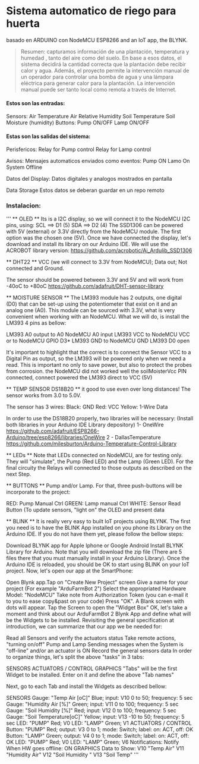# Sistema automatico de riego para huerta
 basado en ARDUINO con NodeMCU ESP8266 and an IoT app, the BLYNK.


> Resumen: 
capturamos información de una plantación, temperatura y humedad , tanto del aire como del suelo. 
En base a esos datos, el sistema decidirá la cantidad correcta que la plantación debe recibir calor y agua. 
Además, el proyecto permite la intervención manual de un operador para controlar una bomba de agua y una lámpara eléctrica para generar calor para la plantación. 
La intervención manual puede ser tanto local como remota a través de Internet.

#### Estos son las entradas:
Sensors:
  Air Temperature
  Air Relative Humidity
  Soil Temperature
  Soil Moisture (humidity)
Buttons:
  Pump ON/OFF
  Lamp ON/OFF

#### Estas son las salidas del sistema:
Perisfericos:
  Relay for Pump control
  Relay for Lamp control

Avisos:
  Mensajes automaticos enviados como eventos:
    Pump ON
    Lamo On
    System Offline
    
Datos del Display:
  Datos digitales y analogos mostrados en pantalla
  
Data Storage
  Estos datos se deberan guardar en un repo remoto
  
  
###  Instalacion:
'''
** OLED **
  Its is a I2C display, so we will connect it to the NodeMCU I2C pins, using:
SCL ==> D1 (5)
SDA ==> D2 (4)
The SSD1306 can be powered with 5V (external) or 3.3V directly from the NodeMCU module. The first option was the chosen one (5V).
Once we have connected the display, let's download and install its library on our Arduino IDE. We will use the ACROBOT library version:
https://github.com/acrobotic/Ai_Ardulib_SSD1306

** DHT22 ** 
VCC (we will connect to 3.3V from NodeMCU);
Data out;
Not connected and
Ground.

The sensor should be powered between 3.3V and 5V and will work from -40oC to +80oC 
https://github.com/adafruit/DHT-sensor-library

** MOISTURE SENSOR ** 
The LM393 module has 2 outputs, one digital (D0) that can be set-up using the potentiometer that exist on it and an analog one (A0). This module can be sourced with 3.3V, what is very convenient when working with an NodeMCU. What we will do, is install the LM393 4 pins as bellow:

LM393 A0 output to A0 NodeMCU A0 input
LM393 VCC to NodeMCU VCC or to NodeMCU GPIO D3*
LM393 GND to NodeMCU GND
LM393 D0 open

It's important to highlight that the correct is to connect the Sensor VCC to a Digital Pin as output, so the LM393 will be powered only when we need a read. This is important no only to save power, but also to protect the probes from corrosion.
the NodeMCU did not worked well the soilMoisterVcc PIN connected, connect powered the LM393 direct to VCC (5V)

** TEMP SENSOR DS18B20 ** 
it good to use even over long distances! The sensor works from 3.0 to 5.0V.

The sensor has 3 wires:
  Black: GND
  Red: VCC
  Yellow: 1-Wire Data 
  
  In order to use the DS18B20 properly, two libraries will be necessary: (Install both libraries in your Arduino IDE Library depository)
    1- OneWire  https://github.com/adafruit/ESP8266-Arduino/tree/esp8266/libraries/OneWire
    2 - DallasTemperature https://github.com/milesburton/Arduino-Temperature-Control-Library
 
 ** LEDs ** 
 Note that LEDs connected on NodeMCU, are for testing only. They will "simulate", the Pump (Red LED) and the Lamp (Green LED). 
 For the final circuity the Relays will connected to those outputs as described on the next Step.
 
 ** BUTTONS ** 
 Pump and/or Lamp. For that, three push-buttons will be incorporate to the project:

RED: Pump Manual Ctrl
GREEN: Lamp manual Ctrl
WHITE: Sensor Read Button (To update sensors, "light on" the OLED and present data 


** BLINK ** 
It is really very easy to built IoT projects using BLYNK. The first you need is to have the BLINK App installed on you phone its Library on the Arduino IDE. If you do not have them yet, please follow the bellow steps:

Download BLYNK app for Apple Iphone or Google Android
Install BLYNK Library for Arduino. Note that you will download the zip file (There are 5 files there that you must manually install in your Arduino Library).
Once the Arduino IDE is reloaded, you should be OK to start using BLINK on your IoT project.
Now, let's open our app at the SmartPhone:

Open Blynk app.Tap on "Create New Project" screen
Give a name for your project (For example "ArduFarmBot 2")
Select the appropriated Hardware Model: "NodeMCU"
Take note from Authorization Token (you can e-mail it to you to ease copy&past on your code)
Press "OK". A Blank screen with dots will appear.
Tap the Screen to open the "Widget Box"
OK, let's take a moment and think about our ArduFarmBot 2 Blynk App and define what will be the Widgets to be installed. Revisiting the general specification at introduction, we can summarize that our app we be needed for:

Read all Sensors and verify the actuators status
Take remote actions, "turning on/off" Pump and Lamp
Sending messages when the System is "off-line" and/or an actuator is ON
Record the general sensors data
In order to organize things, let's split the above "tasks" in 3 tabs:

SENSORS
ACTUATORS / CONTROL
GRAPHICS
"Tabs" will be the first Widget to be installed. Enter on it and define the above "Tab names"

Next, go to each Tab and install the Widgets as described bellow:

SENSORS
Gauge: "Temp Air [oC]" Blue; input: V10 0 to 50; frequency: 5 sec
Gauge: "Humidity Air [%]" Green; input: V11 0 to 100; frequency: 5 sec
Gauge: "Soil Humidity [%]" Red; input: V12 0 to 100; frequency: 5 sec
Gauge: "Soil Temperature[oC]" Yellow; input: V13 -10 to 50; frequency: 5 sec
LED: "PUMP" Red; V0
LED: "LAMP" Green; V1
ACTUATORS / CONTROL
Button: "PUMP" Red; output: V3 0 to 1; mode: Switch; label: on: ACT, off: OK
Button: "LAMP" Green; output: V4 0 to 1; mode: Switch; label: on: ACT, off: OK
LED: "PUMP" Red; V0
LED: "LAMP" Green; V6
Notifications: Notify When HW goes offline: ON
GRAPHICS
Data to Show:
V10 "Temp Air"
V11 "Humidity Air"
V12 "Soil Humidity "
V13 "Soil Temp"
'''

